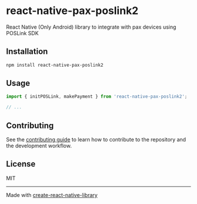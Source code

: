 # react-native-pax-poslink2

React Native (Only Android) library to integrate with pax devices using POSLink SDK

## Installation

```sh
npm install react-native-pax-poslink2
```

## Usage

```js
import { initPOSLink, makePayment } from 'react-native-pax-poslink2';

// ...
```

## Contributing

See the [contributing guide](CONTRIBUTING.md) to learn how to contribute to the repository and the development workflow.

## License

MIT

---

Made with [create-react-native-library](https://github.com/callstack/react-native-builder-bob)
